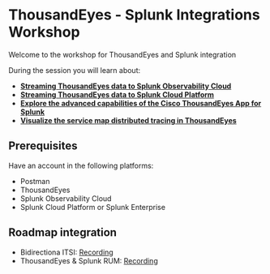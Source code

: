 # ThousandEyes - Splunk Integrations Workshop


Welcome to the workshop for ThousandEyes and Splunk integration

During the session you will learn about: 

- [**Streaming ThousandEyes data to Splunk Observability Cloud**](splunk_observability/login_splunk_observability.md)
- [**Streaming ThousandEyes data to Splunk Cloud Platform**](splunk_core/login_splunk_cloud_enterprise.md)
- [**Explore the advanced capabilities of the Cisco ThousandEyes App for Splunk**](thousandeyes_splunk_app/getting_started.md)
- [**Visualize the service map distributed tracing in ThousandEyes**](distributed_tracing_service_map/getting_started.md)

## Prerequisites

Have an account in the following platforms:

- Postman
- ThousandEyes 
- Splunk Observability Cloud
- Splunk Cloud Platform or Splunk Enterprise

## Roadmap integration

 - Bidirectiona ITSI: [Recording](https://demo.thousandeyes.com/player/?demoId=e0118145-9e9f-4835-b29b-c69cf00442fa&showGuide=true&showGuidesToolbar=true&showHotspots=true)
 - ThousandEyes & Splunk RUM: [Recording](https://app.vidcast.io/share/f3b211aa-2c73-402c-a8ec-dd5b0703f113)